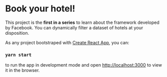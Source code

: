 # Book your hotel!
This project is the **first in a series** to learn about the framework developed by Facebook.
You can dynamically filter a dataset of hotels at your disposition.

As any project bootstraped with [Create React App](https://github.com/facebook/create-react-app), you can:

### `yarn start`

to run the app in development mode and open [http://localhost:3000](http://localhost:3000) to view it in the browser.